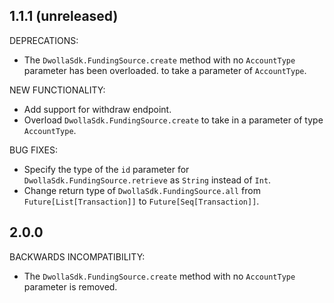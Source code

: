 ## 1.1.1 (unreleased)

DEPRECATIONS:

  - The `DwollaSdk.FundingSource.create` method with no `AccountType` parameter has been overloaded.
  to take a parameter of `AccountType`.

NEW FUNCTIONALITY:

  - Add support for withdraw endpoint.
  - Overload `DwollaSdk.FundingSource.create` to take in a parameter of type `AccountType`.

BUG FIXES:

  - Specify the type of the `id` parameter for `DwollaSdk.FundingSource.retrieve` as `String` instead of `Int`.
  - Change return type of `DwollaSdk.FundingSource.all` from `Future[List[Transaction]]` to `Future[Seq[Transaction]]`.

## 2.0.0

BACKWARDS INCOMPATIBILITY:

  - The `DwollaSdk.FundingSource.create` method with no `AccountType` parameter is removed.